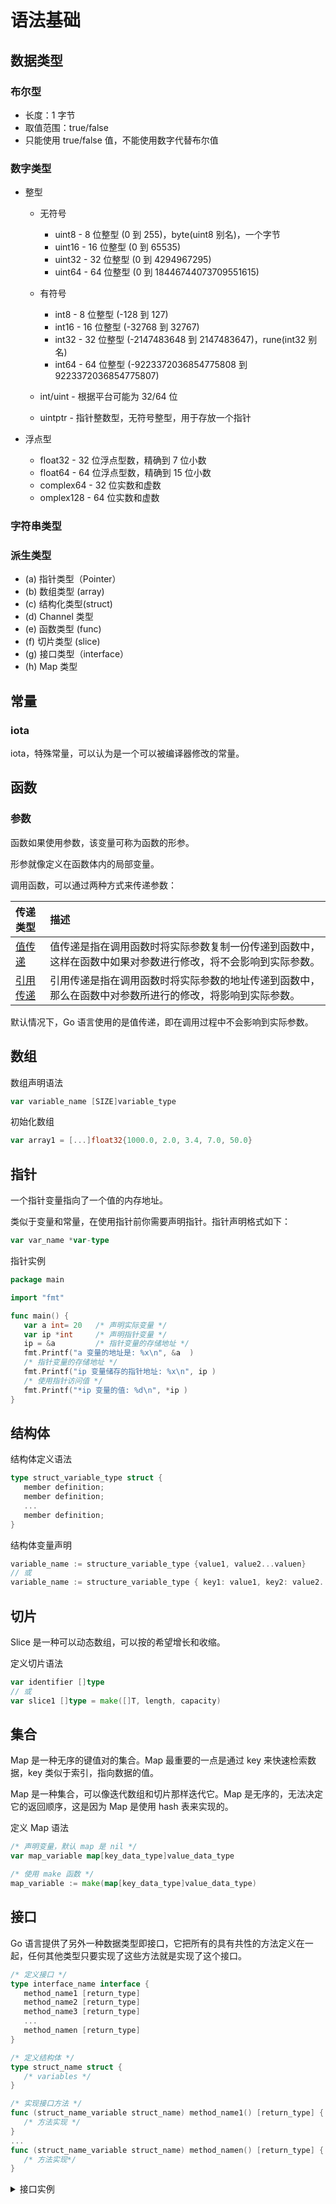 # 语法基础

## 数据类型

### 布尔型

- 长度：1 字节
- 取值范围：true/false
- 只能使用 true/false 值，不能使用数字代替布尔值

### 数字类型

- 整型

  - 无符号

    - uint8 - 8 位整型 (0 到 255)，byte(uint8 别名)，一个字节
    - uint16 - 16 位整型 (0 到 65535)
    - uint32 - 32 位整型 (0 到 4294967295)
    - uint64 - 64 位整型 (0 到 18446744073709551615)

  - 有符号
    - int8 - 8 位整型 (-128 到 127)
    - int16 - 16 位整型 (-32768 到 32767)
    - int32 - 32 位整型 (-2147483648 到 2147483647)，rune(int32 别名)
    - int64 - 64 位整型 (-9223372036854775808 到 9223372036854775807)
  - int/uint - 根据平台可能为 32/64 位
  - uintptr - 指针整数型，无符号整型，用于存放一个指针

- 浮点型

  - float32 - 32 位浮点型数，精确到 7 位小数
  - float64 - 64 位浮点型数，精确到 15 位小数
  - complex64 - 32 位实数和虚数
  - omplex128 - 64 位实数和虚数

### 字符串类型

### 派生类型

- (a) 指针类型（Pointer）
- (b) 数组类型 (array)
- (c) 结构化类型(struct)
- (d) Channel 类型
- (e) 函数类型 (func)
- (f) 切片类型 (slice)
- (g) 接口类型（interface）
- (h) Map 类型

## 常量

### iota

iota，特殊常量，可以认为是一个可以被编译器修改的常量。

## 函数

### 参数

函数如果使用参数，该变量可称为函数的形参。

形参就像定义在函数体内的局部变量。

调用函数，可以通过两种方式来传递参数：

| 传递类型                                                                 | 描述                                                                                                         |
| :----------------------------------------------------------------------- | :----------------------------------------------------------------------------------------------------------- |
| [值传递](https://www.runoob.com/go/go-function-call-by-value.html)       | 值传递是指在调用函数时将实际参数复制一份传递到函数中，这样在函数中如果对参数进行修改，将不会影响到实际参数。 |
| [引用传递](https://www.runoob.com/go/go-function-call-by-reference.html) | 引用传递是指在调用函数时将实际参数的地址传递到函数中，那么在函数中对参数所进行的修改，将影响到实际参数。     |

默认情况下，Go 语言使用的是值传递，即在调用过程中不会影响到实际参数。

## 数组

数组声明语法

```go
var variable_name [SIZE]variable_type
```

初始化数组

```go
var array1 = [...]float32{1000.0, 2.0, 3.4, 7.0, 50.0}
```

## 指针

一个指针变量指向了一个值的内存地址。

类似于变量和常量，在使用指针前你需要声明指针。指针声明格式如下：

```go
var var_name *var-type
```

指针实例

```go
package main

import "fmt"

func main() {
   var a int= 20   /* 声明实际变量 */
   var ip *int     /* 声明指针变量 */
   ip = &a         /* 指针变量的存储地址 */
   fmt.Printf("a 变量的地址是: %x\n", &a  )
   /* 指针变量的存储地址 */
   fmt.Printf("ip 变量储存的指针地址: %x\n", ip )
   /* 使用指针访问值 */
   fmt.Printf("*ip 变量的值: %d\n", *ip )
}
```

## 结构体

结构体定义语法

```go
type struct_variable_type struct {
   member definition;
   member definition;
   ...
   member definition;
}
```

结构体变量声明

```go
variable_name := structure_variable_type {value1, value2...valuen}
// 或
variable_name := structure_variable_type { key1: value1, key2: value2..., keyn: valuen}
```

## 切片

Slice 是一种可以动态数组，可以按的希望增长和收缩。

定义切片语法

```go
var identifier []type
// 或
var slice1 []type = make([]T, length, capacity)
```

## 集合

Map 是一种无序的键值对的集合。Map 最重要的一点是通过 key 来快速检索数据，key 类似于索引，指向数据的值。

Map 是一种集合，可以像迭代数组和切片那样迭代它。Map 是无序的，无法决定它的返回顺序，这是因为 Map 是使用 hash 表来实现的。

定义 Map 语法

```go
/* 声明变量，默认 map 是 nil */
var map_variable map[key_data_type]value_data_type

/* 使用 make 函数 */
map_variable := make(map[key_data_type]value_data_type)

```

## 接口

Go 语言提供了另外一种数据类型即接口，它把所有的具有共性的方法定义在一起，任何其他类型只要实现了这些方法就是实现了这个接口。

```go
/* 定义接口 */
type interface_name interface {
   method_name1 [return_type]
   method_name2 [return_type]
   method_name3 [return_type]
   ...
   method_namen [return_type]
}

/* 定义结构体 */
type struct_name struct {
   /* variables */
}

/* 实现接口方法 */
func (struct_name_variable struct_name) method_name1() [return_type] {
   /* 方法实现 */
}
...
func (struct_name_variable struct_name) method_namen() [return_type] {
   /* 方法实现*/
}
```

<details>
<summary>接口实例</summary>

```go
package main
import (
  "fmt"
  "math"
)

/* 定义一个 interface */
type shape interface {
  area() float64
}

/* 定义一个 circle */
type circle struct {
  x,y,radius float64
}

/* 定义一个 rectangle */
type rectangle struct {
  width, height float64
}

/* 定义一个circle方法 (实现 shape.area())*/
func(circle circle) area() float64 {
  return math.Pi * circle.radius * circle.radius
}

/* 定义一个rectangle方法 (实现 shape.area())*/
func(rect rectangle) area() float64 {
  return rect.width * rect.height
}

/* 定义一个shape的方法*/
func getArea(shape shape) float64 {
  return shape.area()
}

func main() {
  circle := circle{x:0,y:0,radius:5}
  rectangle := rectangle {width:10, height:5}

  fmt.Printf("circle area: %f\n",getArea(circle))
  fmt.Printf("rectangle area: %f\n",getArea(rectangle))
}
```
